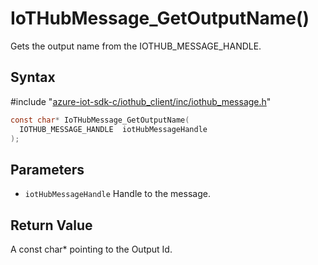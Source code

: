 # IoTHubMessage_GetOutputName()

Gets the output name from the IOTHUB_MESSAGE_HANDLE.

## Syntax

\#include "[azure-iot-sdk-c/iothub_client/inc/iothub_message.h](../iothub-message-h.md)"  
```C
const char* IoTHubMessage_GetOutputName(
  IOTHUB_MESSAGE_HANDLE  iotHubMessageHandle
);
```

## Parameters
* `iotHubMessageHandle` Handle to the message.

## Return Value
A const char* pointing to the Output Id.

